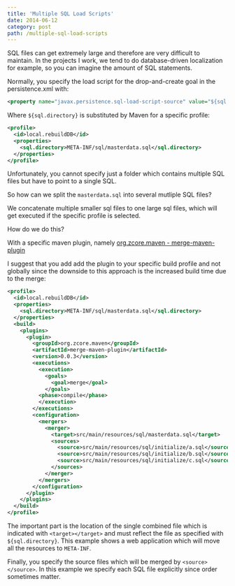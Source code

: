 ```yaml
---
title: 'Multiple SQL Load Scripts'
date: 2014-06-12
category: post
path: /multiple-sql-load-scripts
---
```


SQL files can get extremely large and therefore are very difficult to maintain. In the projects I work, we tend to do database-driven localization for example, so you can imagine the amount of SQL statements.

Normally, you specify the load script for the drop-and-create goal in the persistence.xml with:

```xml
<property name="javax.persistence.sql-load-script-source" value="${sql.directory}"/>
```

Where `${sql.directory}` is substituted by Maven for a specific profile:

```xml
<profile>
  <id>local.rebuildDB</id>
  <properties>
    <sql.directory>META-INF/sql/masterdata.sql</sql.directory>
  </properties>
</profile>
```

Unfortunately, you cannot specify just a folder which contains multiple SQL files but have to point to a single SQL.

So how can we split the `masterdata.sql` into several mutliple SQL files?

We concatenate multiple smaller sql files to one large sql files, which will get executed if the specific profile is selected.

How do we do this?

With a specific maven plugin, namely [org.zcore.maven - merge-maven-plugin](https://github.com/rob19780114/merge-maven-plugin)

I suggest that you add add the plugin to your specific build profile and not globally since the downside to this approach is the increased build time due to the merge:

```xml
<profile>
  <id>local.rebuildDB</id>
  <properties>
    <sql.directory>META-INF/sql/masterdata.sql</sql.directory>
  </properties>
  <build>
    <plugins>
      <plugin>
        <groupId>org.zcore.maven</groupId>
        <artifactId>merge-maven-plugin</artifactId>
        <version>0.0.3</version>
        <executions>
          <execution>
            <goals>
              <goal>merge</goal>
            </goals>
          <phase>compile</phase>
          </execution>
        </executions>
        <configuration>
          <mergers>
            <merger>
              <target>src/main/resources/sql/masterdata.sql</target>
              <sources>
                <source>src/main/resources/sql/initialize/a.sql</source>
                <source>src/main/resources/sql/initialize/b.sql</source>
                <source>src/main/resources/sql/initialize/c.sql</source>
              </sources>
            </merger>
          </mergers>
        </configuration>
      </plugin>
    </plugins>
  </build>
</profile>
```

The important part is the location of the single combined file which is indicated with `<target></target>` and must reflect the file as specified with `${sql.directory}`. This example shows a web application which will move all the resources to `META-INF`.

Finally, you specify the source files which will be merged by `<source></source>`. In this example we specify each SQL file explicitly since order sometimes matter.
